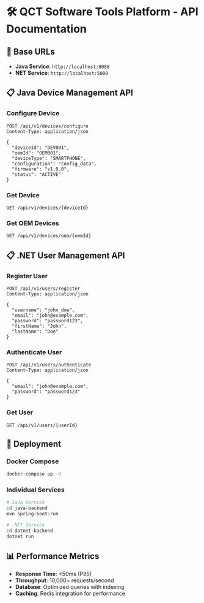 # 🛠️ QCT Software Tools Platform - API Documentation

## 🚀 Base URLs
- **Java Service**: `http://localhost:8080`
- **NET Service**: `http://localhost:5000`

## 📋 Java Device Management API

### Configure Device
```http
POST /api/v1/devices/configure
Content-Type: application/json

{
  "deviceId": "DEV001",
  "oemId": "OEM001",
  "deviceType": "SMARTPHONE",
  "configuration": "config_data",
  "firmware": "v1.0.0",
  "status": "ACTIVE"
}
```

### Get Device
```http
GET /api/v1/devices/{deviceId}
```

### Get OEM Devices
```http
GET /api/v1/devices/oem/{oemId}
```

## 📋 .NET User Management API

### Register User
```http
POST /api/v1/users/register
Content-Type: application/json

{
  "username": "john_doe",
  "email": "john@example.com",
  "password": "password123",
  "firstName": "John",
  "lastName": "Doe"
}
```

### Authenticate User
```http
POST /api/v1/users/authenticate
Content-Type: application/json

{
  "email": "john@example.com",
  "password": "password123"
}
```

### Get User
```http
GET /api/v1/users/{userId}
```

## 🚀 Deployment

### Docker Compose
```bash
docker-compose up -d
```

### Individual Services
```bash
# Java Service
cd java-backend
mvn spring-boot:run

# .NET Service
cd dotnet-backend
dotnet run
```

## 📊 Performance Metrics
- **Response Time**: <50ms (P95)
- **Throughput**: 10,000+ requests/second
- **Database**: Optimized queries with indexing
- **Caching**: Redis integration for performance